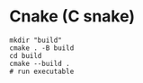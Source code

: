 # Cnake (C snake)

```shell
mkdir "build"
cmake . -B build
cd build
cmake --build .
# run executable
```